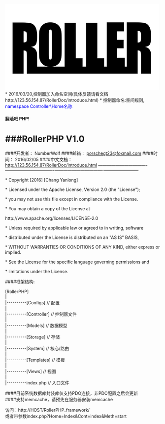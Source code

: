<img src="Storage/RollerPHP_small.png" />                  
	* 2016/03/20,控制器加入命名空间(具体反馈请看文档http://123.56.154.87/RollerDoc/introduce.html)
		* 控制器命名:空间规则, <font color="blue">namespace Controller\Home名称</font> 
	  
#### 翻滚吧 PHP!      
###RollerPHP V1.0
======================================================================   
####开发者：	NumberWolf
####邮箱：		porschegt23@foxmail.com
####时间：		2016/02/05
####中文文档：	http://123.56.154.87/RollerDoc/introduce.html
———————————-———————————-———————————-————————
      
 <p>* Copyright [2016] [Chang Yanlong]</p>

 <p>* Licensed under the Apache License, Version 2.0 (the "License");</p>
 <p>* you may not use this file except in compliance with the License.</p>
 <p>* You may obtain a copy of the License at</p>

 <p>   http://www.apache.org/licenses/LICENSE-2.0</p>

 <p>* Unless required by applicable law or agreed to in writing, software</p>
 <p>* distributed under the License is distributed on an "AS IS" BASIS,</p>
 <p>* WITHOUT WARRANTIES OR CONDITIONS OF ANY KIND, either express or implied.</p>
 <p>* See the License for the specific language governing permissions and</p>
 <p>* limitations under the License.</p>


####框架结构:  

[RollerPHP]   
|     
|----------[Configs]                         // 配置        
|     
|----------[Controller]                      // 控制器文件     
|     
|----------[Models]				  	 		 // 数据模型   
|          
|----------[Storage]						 // 存储       
|     
|----------[System]              			 // 核心/路由       
|     
|----------[Templates] 						 // 模板    
|    
|----------[Views]							 // 视图     
|     
|----------index.php 						 // 入口文件     


####目前系统数据库封装库仅支持PDO连接，非PDO配置之后会更新    
####支持memcache，请预先在服务器安装memcache     

访问：http://HOST/RollerPHP_framework/        
或者带参数index.php?Home=Index&Cont=index&Meth=start
